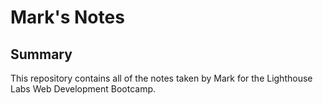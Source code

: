 # Mark's Notes

## Summary

This repository contains all of the notes taken by Mark for the Lighthouse Labs Web Development Bootcamp.